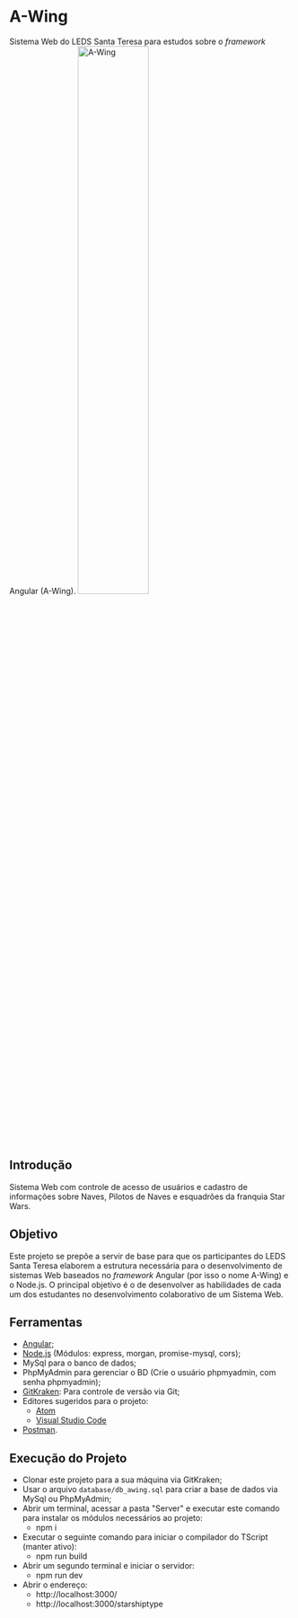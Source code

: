 # A-Wing
Sistema Web do LEDS Santa Teresa para estudos sobre o *framework* Angular (A-Wing).
[<img src="https://vignette.wikia.nocookie.net/pt.starwars/images/8/8d/A-wing_DICE.png/revision/latest?cb=20180116223039" alt="A-Wing" width="50%" height="50%">](https://www.starwars.com/databank/a-wing-fighter)
 
## Introdução
Sistema Web com controle de acesso de usuários e cadastro de informações sobre Naves, Pilotos de Naves e esquadrões da franquia Star Wars.

## Objetivo
Este projeto se prepõe a servir de base para que os participantes do LEDS Santa Teresa elaborem a estrutura necessária para o desenvolvimento de sistemas Web baseados no *framework* Angular (por isso o nome A-Wing) e o Node.js.
O principal objetivo é o de desenvolver as habilidades de cada um dos estudantes no desenvolvimento colaborativo de um Sistema Web.

## Ferramentas
* [Angular](https://angular.io/guide/quickstart);
* [Node.js](https://nodejs.org/en/) (Módulos: express, morgan, promise-mysql, cors);
* MySql para o banco de dados;
* PhpMyAdmin para gerenciar o BD (Crie o usuário phpmyadmin, com senha phpmyadmin);
* [GitKraken](https://www.gitkraken.com/): Para controle de versão via Git;
* Editores sugeridos para o projeto:
  * [Atom](https://atom.io/)
  * [Visual Studio Code](https://code.visualstudio.com/)
* [Postman](https://www.getpostman.com/postman).

## Execução do Projeto
* Clonar este projeto para a sua máquina via GitKraken;
* Usar o arquivo `database/db_awing.sql` para criar a base de dados via MySql ou PhpMyAdmin;
* Abrir um terminal, acessar a pasta "Server" e executar este comando para instalar os módulos necessários ao projeto:
  * npm i
* Executar o seguinte comando para iniciar o compilador do TScript (manter ativo):
  * npm run build
* Abrir um segundo terminal e iniciar o servidor:
  * npm run dev
* Abrir o endereço:
  * http://localhost:3000/
  * http://localhost:3000/starshiptype
